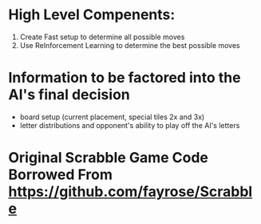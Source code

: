 # High Level Compenents: 
 1. Create Fast setup to determine all possible moves
 2. Use ReInforcement Learning to determine the best possible moves
 
 
# Information to be factored into the AI's final decision
 - board setup (current placement, special tiles 2x and 3x) 
 - letter distributions and opponent's ability to play off the AI's letters
 
 # Original Scrabble Game Code Borrowed From https://github.com/fayrose/Scrabble
 
